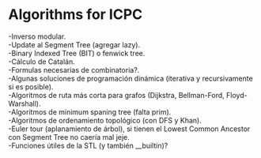 # Algorithms for ICPC

-Inverso modular.\
-Update al Segment Tree (agregar lazy).\
-Binary Indexed Tree (BIT) o fenwick tree.\
-Cálculo de Catalán.\
-Formulas necesarias de combinatoria?.\
-Algunas soluciones de programación dinámica (iterativa y recursivamente si es posible).\
-Algoritmos de ruta más corta para grafos (Dijkstra, Bellman-Ford, Floyd-Warshall).\
-Algoritmos de minimum spaning tree (falta prim).\
-Algoritmos de ordenamiento topológico (con DFS y Khan).\
-Euler tour (aplanamiento de árbol), si tienen el Lowest Common Ancestor con Segment Tree no caería mal jeje.\
-Funciones útiles de la STL (y también \_\_builtin)?
